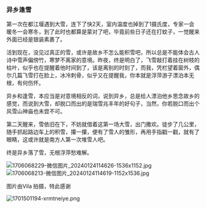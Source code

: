 ### 异乡逢雪

第一次在都江堰遇到大雪，连下了快2天，室内温度也掉到了1摄氏度，专家一会暖冬一会寒冬，到了此时也都算是蒙对了吧，毕竟前些日子还在打蚊子，一觉醒来外面已经是银装素裹了。

活到现在，没见过真正的雪，或许是故乡不怎么能积雪吧，所以总是不能体会古人诗中雪声偏傍竹，寒梦不离家的意境。昨夜，终是明白了，飞雪敲打着挂在树枝的枯叶，似乎也在提醒着他时间到了，该是离别的时刻了，而我，凭栏望着窗外，偶尔几篇飞雪打在脸上，冰冷刺骨，似乎又在提醒我，你本就是浮萍游子漂泊本无根，有何伤怀。

异乡和逢雪，本应当是对意境相反的词，说到异乡，总是给人漂泊他乡思念故乡的感觉，而说到大雪，却脱口而出的是瑞雪兆丰年的好句子，当然，你若脱口而出个风雪山神庙也未尝不可。

第二天醒来，雪依旧在下，不妨就借着这第一场大雪，出门撒欢。徒步了几公里，随手抓起路边车上的积雪，攥一攥，便有了雪人的雏形，再用手指戳一戳，就有了眼睛，这或许就是南方人第一次堆雪人吧。

终是异乡落了雪，无根浮萍愁难解。

![1706068229-微信图片_20240124114626-1536x1152.jpg](https://i.p-i.vip/23/20240707-668a42d0ceb53.jpg)
![1706068213-微信图片_20240124114619-1152x1536.jpg](https://i.p-i.vip/23/20240707-668a42d0bc252.jpg)

图片由Vila 拍摄，特此感谢

![1701501194-xrmtneiye.png](https://i.p-i.vip/23/20240707-668a3d12064c0.png)